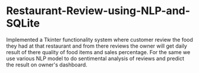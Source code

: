 # Restaurant-Review-using-NLP-and-SQLite
Implemented a Tkinter functionality system where customer review the food they had at that restaurant and from there reviews the owner will get daily result of there quality of food items and sales percentage. For the same we use various NLP model to do sentimental analysis of reviews and predict the result on owner's dashboard.
